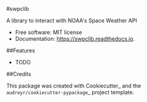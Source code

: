 #swpclib



A library to interact with NOAA's Space Weather API

- Free software: MIT license
- Documentation: https://swpclib.readthedocs.io.


##Features

- TODO

##Credits

This package was created with Cookiecutter_ and the `audreyr/cookiecutter-pypackage`_ project template.
